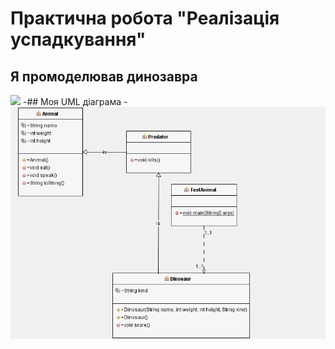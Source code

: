 # Практична робота "Реалізація успадкування"
## Я промоделював динозавра 
![](http://pngimg.com/uploads/dinosaur/dinosaur_PNG16606.png)
 -## Моя UML діаграма -
 <img src="https://github.com/ppc-ntu-khpi/35-inheritance-VladKharchenko1/blob/master/UML.png">
